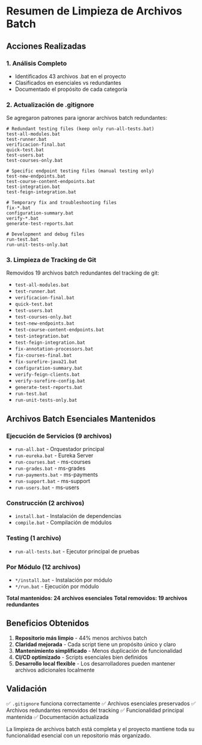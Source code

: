 # Resumen de Limpieza de Archivos Batch

## Acciones Realizadas

### 1. Análisis Completo
- Identificados 43 archivos .bat en el proyecto
- Clasificados en esenciales vs redundantes
- Documentado el propósito de cada categoría

### 2. Actualización de .gitignore
Se agregaron patrones para ignorar archivos batch redundantes:
```gitignore
# Redundant testing files (keep only run-all-tests.bat)
test-all-modules.bat
test-runner.bat
verificacion-final.bat
quick-test.bat
test-users.bat
test-courses-only.bat

# Specific endpoint testing files (manual testing only)
test-new-endpoints.bat
test-course-content-endpoints.bat
test-integration.bat
test-feign-integration.bat

# Temporary fix and troubleshooting files
fix-*.bat
configuration-summary.bat
verify-*.bat
generate-test-reports.bat

# Development and debug files
run-test.bat
run-unit-tests-only.bat
```

### 3. Limpieza de Tracking de Git
Removidos 19 archivos batch redundantes del tracking de git:
- `test-all-modules.bat`
- `test-runner.bat`
- `verificacion-final.bat`
- `quick-test.bat`
- `test-users.bat`
- `test-courses-only.bat`
- `test-new-endpoints.bat`
- `test-course-content-endpoints.bat`
- `test-integration.bat`
- `test-feign-integration.bat`
- `fix-annotation-processors.bat`
- `fix-courses-final.bat`
- `fix-surefire-java21.bat`
- `configuration-summary.bat`
- `verify-feign-clients.bat`
- `verify-surefire-config.bat`
- `generate-test-reports.bat`
- `run-test.bat`
- `run-unit-tests-only.bat`

## Archivos Batch Esenciales Mantenidos

### Ejecución de Servicios (9 archivos)
- `run-all.bat` - Orquestador principal
- `run-eureka.bat` - Eureka Server
- `run-courses.bat` - ms-courses
- `run-grades.bat` - ms-grades
- `run-payments.bat` - ms-payments
- `run-support.bat` - ms-support
- `run-users.bat` - ms-users

### Construcción (2 archivos)
- `install.bat` - Instalación de dependencias
- `compile.bat` - Compilación de módulos

### Testing (1 archivo)
- `run-all-tests.bat` - Ejecutor principal de pruebas

### Por Módulo (12 archivos)
- `*/install.bat` - Instalación por módulo
- `*/run.bat` - Ejecución por módulo

**Total mantenidos: 24 archivos esenciales**
**Total removidos: 19 archivos redundantes**

## Beneficios Obtenidos

1. **Repositorio más limpio** - 44% menos archivos batch
2. **Claridad mejorada** - Cada script tiene un propósito único y claro
3. **Mantenimiento simplificado** - Menos duplicación de funcionalidad
4. **CI/CD optimizado** - Scripts esenciales bien definidos
5. **Desarrollo local flexible** - Los desarrolladores pueden mantener archivos adicionales localmente

## Validación

✅ `.gitignore` funciona correctamente
✅ Archivos esenciales preservados
✅ Archivos redundantes removidos del tracking
✅ Funcionalidad principal mantenida
✅ Documentación actualizada

La limpieza de archivos batch está completa y el proyecto mantiene toda su funcionalidad esencial con un repositorio más organizado.
